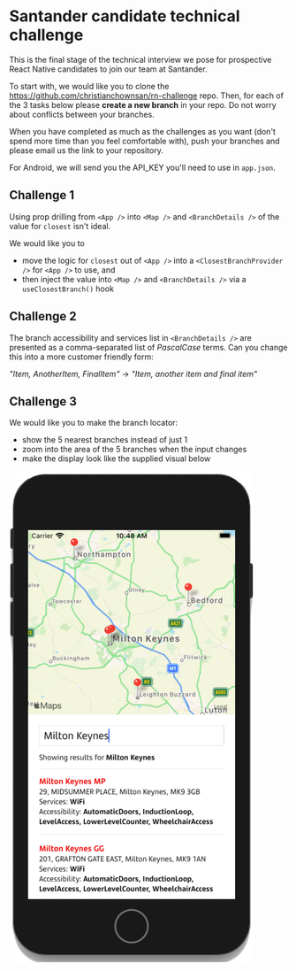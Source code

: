 # Santander candidate technical challenge

This is the final stage of the technical interview we pose for prospective React Native candidates to join our team at Santander.

To start with, we would like you to clone the <https://github.com/christianchownsan/rn-challenge> repo. Then, for each of the 3 tasks below please **create a new branch** in your repo. Do not worry about conflicts between your branches.

When you have completed as much as the challenges as you want (don't spend more time than you feel comfortable with), push your branches and please email us the link to your repository.

For Android, we will send you the API_KEY you'll need to use in `app.json`.

## Challenge 1

Using prop drilling from `<App />` into `<Map />` and `<BranchDetails />` of the value for `closest` isn't ideal.

We would like you to

- move the logic for `closest` out of `<App />` into a `<ClosestBranchProvider />` for `<App />` to use, and
- then inject the value into `<Map />` and `<BranchDetails />` via a `useClosestBranch()` hook

## Challenge 2

The branch accessibility and services list in `<BranchDetails />` are presented as a comma-separated list of _PascalCase_ terms. Can you change this into a more customer friendly form:

_"Item, AnotherItem, FinalItem"_ -> _"Item, another item and final item"_

## Challenge 3

We would like you to make the branch locator:

- show the 5 nearest branches instead of just 1
- zoom into the area of the 5 branches when the input changes
- make the display look like the supplied visual below

<img src="./feature.png" width="443" alt="Updated map view" />
